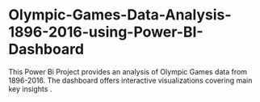 # Olympic-Games-Data-Analysis-1896-2016-using-Power-BI-Dashboard
This Power Bi Project provides an analysis of Olympic Games data from 1896-2016. The dashboard offers interactive visualizations covering main key insights .
